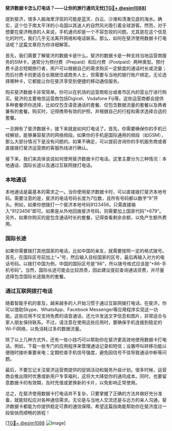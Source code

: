 **斐济数据卡怎么打电话？——让你的旅行通讯无忧[[TG💪+ @esim1088](https://t.me/s/esim1088)]**

提到斐济，很多人脑海里浮现的可能是蓝天、白云、沙滩和清澈见底的海水。确实，这个位于南太平洋的小岛国以其迷人的自然风光吸引着全球游客。然而，对于想要在斐济畅游的人来说，手机通讯却是一个不容忽视的问题。尤其是在这个信息化的时代，我们几乎无法离开网络和电话联系。那么，如何在斐济使用数据卡打电话呢？这篇文章将为你详细解答。

首先，我们需要了解斐济的数据卡是什么。斐济的数据卡是一种支持当地运营商服务的SIM卡，通常分为预付费（Prepaid）和后付费（Postpaid）两种类型。预付费卡适合短期旅行者，用户可以根据自己的需求购买一定额度的通话时长或流量；而后付费卡则更适合长期居住或商务人士，但需要与当地的银行账户绑定。无论选择哪种卡，它都能让你在斐济享受到便捷的移动通信服务。

购买斐济数据卡非常简单。你可以在机场的运营商柜台或者市区内的营业厅进行购买。斐济的主要电信运营商包括Digicel、Vodafone Fiji等。这些运营商都会提供多种套餐供你选择，比如仅包含语音通话的套餐、仅包含数据流量的套餐以及两者兼有的套餐。购买时，记得携带有效的护照，并根据自己的行程和需求选择合适的套餐。

一旦拥有了斐济数据卡，接下来就是如何打电话了。首先，你需要确保你的手机已经解锁，能够兼容斐济的网络频段。如果你的手机是国际通用的频段（如GSM），那么大部分情况下是没有问题的。如果不确定，可以提前咨询你的手机服务商或者直接拨打斐济运营商的客服热线进行确认。

接下来，我们来具体说说如何使用斐济数据卡打电话。这里主要分为三种情况：本地通话、国际长途以及通过互联网拨打电话。

### 本地通话

本地通话是最基本的需求之一。当你使用斐济数据卡时，可以直接拨打斐济本地号码。需要注意的是，斐济的电话号码长度为7位数，且所有号码都以数字“9”开头。例如，如果你想拨打一个斐济本地号码9123456，只需直接输入“9123456”即可。如果是从外地回拨斐济号码，则需要加上国家代码“+679”。另外，如果你购买的是包含通话时长的套餐，记得查看剩余余额，以免产生额外费用。

### 国际长途

如果你需要拨打其他国家的电话，比如中国的亲友，就需要按照一定的格式拨号。首先，在国际区号前加上“+”号，然后输入目标国家的区号，最后再输入对方的电话号码。以拨打中国为例，中国的国际区号是“86”，所以拨号格式应该是“+86-手机号码”。当然，国际长途可能会比较昂贵，因此建议提前查询通话资费，并尽量选择包含国际长途服务的套餐。

### 通过互联网拨打电话

随着智能手机的普及，越来越多的人开始习惯于通过互联网拨打电话。在斐济，你可以借助Skype、WhatsApp、Facebook Messenger等应用程序实现这一功能。这些应用不仅支持免费的语音通话，还允许发送文字信息和图片，非常适合与家人朋友保持联系。不过，请注意在使用这些应用时，要确保手机连接到稳定的Wi-Fi网络，以免消耗过多的数据流量。

除了以上几种方式外，还有一些小技巧可以帮助你在斐济更高效地使用数据卡打电话。例如，下载一些专门的应用程序来管理通话记录和短信；设置呼叫转移功能以便随时接听重要来电；定期检查手机信号强度，避免因信号不佳导致通话中断等问题。

最后，不要忘记关注斐济运营商提供的促销活动和服务升级计划。很多时候，运营商会推出限时优惠或新用户专享福利，这将大大降低你的通讯成本。同时，也要留意数据卡的有效期，及时充值或更换新的卡片，以免影响正常使用。

总之，在斐济使用数据卡打电话并不复杂，只要掌握了正确的方法并做好充分准备，就能轻松应对各种通信需求。无论是与当地人交流还是与远方的亲人沟通，斐济数据卡都能为你提供稳定可靠的通信保障。希望这篇指南能帮助你在斐济度过一段愉快而顺畅的旅程！

[[TG💪+ @esim1088](https://t.me/s/esim1088) ![Image](https://i.postimg.cc/4NQfJmqS/Snipaste-2025-05-13-00-14-12.png)]